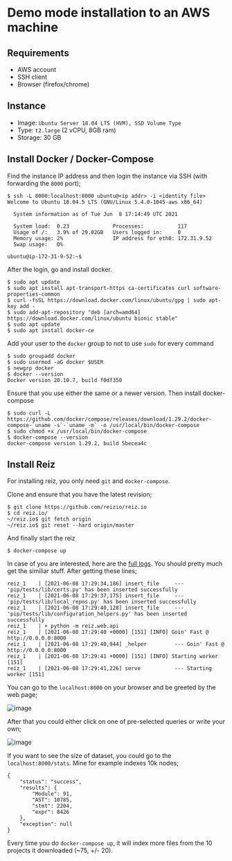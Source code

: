 # Demo mode installation to an AWS machine

## Requirements

- AWS account
- SSH client
- Browser (firefox/chrome)

## Instance

- Image: `Ubuntu Server 18.04 LTS (HVM), SSD Volume Type`
- Type: `t2.large` (2 vCPU, 8GB ram)
- Storage: 30 GB

## Install Docker / Docker-Compose

Find the instance IP address and then login the instance via SSH (with
forwarding the `8000` port);

```
$ ssh -L 8000:localhost:8000 ubuntu@<ip addr> -i <identity file>
Welcome to Ubuntu 18.04.5 LTS (GNU/Linux 5.4.0-1045-aws x86_64)

  System information as of Tue Jun  8 17:14:49 UTC 2021

  System load:  0.23              Processes:           117
  Usage of /:   3.9% of 29.02GB   Users logged in:     0
  Memory usage: 2%                IP address for eth0: 172.31.9.52
  Swap usage:   0%

ubuntu@ip-172-31-9-52:~$ 
```

After the login, go and install docker.

```
$ sudo apt update
$ sudo apt install apt-transport-https ca-certificates curl software-properties-common
$ curl -fsSL https://download.docker.com/linux/ubuntu/gpg | sudo apt-key add -
$ sudo add-apt-repository "deb [arch=amd64] https://download.docker.com/linux/ubuntu bionic stable"
$ sudo apt update
$ sudo apt install docker-ce
```

Add your user to the `docker` group to not to use `sudo` for every command

```
$ sudo groupadd docker
$ sudo usermod -aG docker $USER
$ newgrp docker
$ docker --version
Docker version 20.10.7, build f0df350
```

Ensure that you use either the same or a newer version. Then install
docker-compose

```
$ sudo curl -L https://github.com/docker/compose/releases/download/1.29.2/docker-compose-`uname -s`-`uname -m` -o /usr/local/bin/docker-compose
$ sudo chmod +x /usr/local/bin/docker-compose
$ docker-compose --version
docker-compose version 1.29.2, build 5becea4c
```

## Install Reiz

For installing reiz, you only need `git` and `docker-compose`.

Clone and ensure that you have the latest revision;

```
$ git clone https://github.com/reizio/reiz.io
$ cd reiz.io/
~/reiz.io$ git fetch origin
~/reiz.io$ git reset --hard origin/master
```

And finally start the reiz

```
$ docker-compose up
```

In case of you are interested, here are the
[full logs](https://gist.github.com/isidentical/bf6b4e2dbdd60407a4b51d6fbfc8e28a).
You should pretty much get the similiar stuff. After getting these lines;

```
reiz_1    | [2021-06-08 17:29:34,186] insert_file     --- 'pip/tests/lib/certs.py' has been inserted successfully
reiz_1    | [2021-06-08 17:29:37,175] insert_file     --- 'pip/tests/lib/local_repos.py' has been inserted successfully
reiz_1    | [2021-06-08 17:29:40,128] insert_file     --- 'pip/tests/lib/configuration_helpers.py' has been inserted successfully
reiz_1    | + python -m reiz.web.api
reiz_1    | [2021-06-08 17:29:40 +0000] [151] [INFO] Goin' Fast @ http://0.0.0.0:8000
reiz_1    | [2021-06-08 17:29:40,944] _helper         --- Goin' Fast @ http://0.0.0.0:8000
reiz_1    | [2021-06-08 17:29:41 +0000] [151] [INFO] Starting worker [151]
reiz_1    | [2021-06-08 17:29:41,226] serve           --- Starting worker [151]
```

You can go to the `localhost:8000` on your browser and be greeted by the web
page;

![image](https://user-images.githubusercontent.com/47358913/121231015-911b4600-c898-11eb-9c99-5d46efb4d356.png)

After that you could either click on one of pre-selected queries or write your
own;

![image](https://user-images.githubusercontent.com/47358913/121231095-a98b6080-c898-11eb-9fcd-d250ae44ad5f.png)

If you want to see the size of dataset, you could go to the
`localhost:8000/stats`. Mine for example indexes 10k nodes;

```
{
    "status": "success",
    "results": {
        "Module": 91,
        "AST": 10785,
        "stmt": 2204,
        "expr": 8426
    },
    "exception": null
}
```

Every time you do `docker-compose up`, it will index more files from the 10
projects it downloaded (~75, +/- 20).
